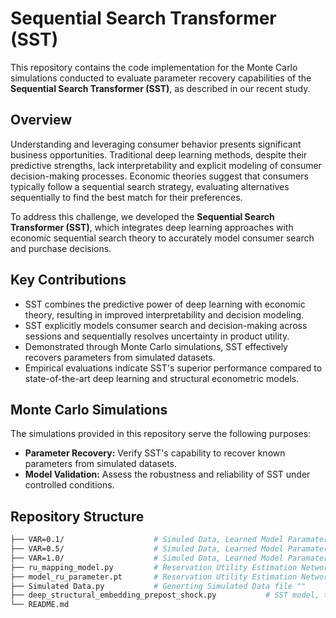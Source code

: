 # Sequential Search Transformer (SST)

This repository contains the code implementation for the Monte Carlo simulations conducted to evaluate parameter recovery capabilities of the **Sequential Search Transformer (SST)**, as described in our recent study.

## Overview

Understanding and leveraging consumer behavior presents significant business opportunities. Traditional deep learning methods, despite their predictive strengths, lack interpretability and explicit modeling of consumer decision-making processes. Economic theories suggest that consumers typically follow a sequential search strategy, evaluating alternatives sequentially to find the best match for their preferences.

To address this challenge, we developed the **Sequential Search Transformer (SST)**, which integrates deep learning approaches with economic sequential search theory to accurately model consumer search and purchase decisions.

## Key Contributions

- SST combines the predictive power of deep learning with economic theory, resulting in improved interpretability and decision modeling.
- SST explicitly models consumer search and decision-making across sessions and sequentially resolves uncertainty in product utility.
- Demonstrated through Monte Carlo simulations, SST effectively recovers parameters from simulated datasets.
- Empirical evaluations indicate SST's superior performance compared to state-of-the-art deep learning and structural econometric models.

## Monte Carlo Simulations

The simulations provided in this repository serve the following purposes:

- **Parameter Recovery:** Verify SST's capability to recover known parameters from simulated datasets.
- **Model Validation:** Assess the robustness and reliability of SST under controlled conditions.


## Repository Structure

```bash
├── VAR=0.1/                    # Simuled Data, Learned Model Paramater, and Parameter Recovery results when VAR=0.1
├── VAR=0.5/                    # Simuled Data, Learned Model Paramater, and Parameter Recovery results when VAR=0.5
├── VAR=1.0/                    # Simuled Data, Learned Model Paramater, and Parameter Recovery results when VAR=1.0
├── ru_mapping_model.py         # Reservation Utility Estimation Network
├── model_ru_parameter.pt       # Reservation Utility Estimation Network Parameter]
├── Simulated Data.py           # Generting Simulated Data file ""
├── deep_structural_embedding_prepost_shock.py           # SST model, training via real-world data or simulated data
└── README.md
```

